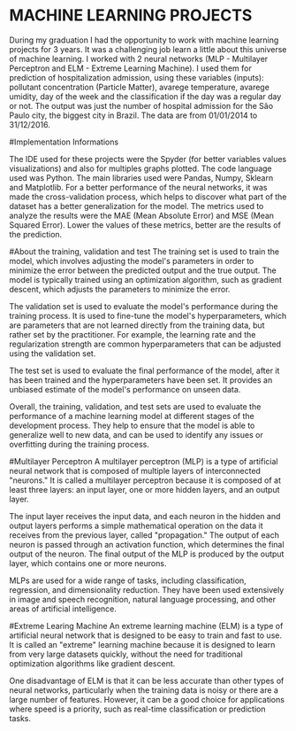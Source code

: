 # MACHINE LEARNING PROJECTS

During my graduation I had the opportunity to work with machine learning projects for 3 years. It was a challenging job learn a little about this universe of machine learning. I worked with 2 neural networks (MLP - Multilayer Perceptron and ELM - Extreme Learning Machine). I used them for prediction of hospitalization admission, using these variables (inputs): pollutant concentration (Particle Matter), avarege temperature, avarege umidity, day of the week and the classification if the day was a regular day or not. The output was just the number of hospital admission for the São Paulo city, the biggest city in Brazil. The data are from 01/01/2014 to 31/12/2016.

#Implementation Informations

The IDE used for these projects were the Spyder (for better variables values visualizations) and also for multiples graphs plotted. The code language used was Python. The main libraries used were Pandas, Numpy, Sklearn and Matplotlib. For a better performance of the neural networks, it was made the cross-validation process, which helps to discover what part of the dataset has a better generalization for the model. The metrics used to analyze the results were the MAE (Mean Absolute Error) and MSE (Mean Squared Error). Lower the values of these metrics, better are the results of the prediction.

#About the training, validation and test
The training set is used to train the model, which involves adjusting the model's parameters in order to minimize the error between the predicted output and the true output. The model is typically trained using an optimization algorithm, such as gradient descent, which adjusts the parameters to minimize the error.

The validation set is used to evaluate the model's performance during the training process. It is used to fine-tune the model's hyperparameters, which are parameters that are not learned directly from the training data, but rather set by the practitioner. For example, the learning rate and the regularization strength are common hyperparameters that can be adjusted using the validation set.

The test set is used to evaluate the final performance of the model, after it has been trained and the hyperparameters have been set. It provides an unbiased estimate of the model's performance on unseen data.

Overall, the training, validation, and test sets are used to evaluate the performance of a machine learning model at different stages of the development process. They help to ensure that the model is able to generalize well to new data, and can be used to identify any issues or overfitting during the training process.

#Multilayer Perceptron
A multilayer perceptron (MLP) is a type of artificial neural network that is composed of multiple layers of interconnected "neurons." It is called a multilayer perceptron because it is composed of at least three layers: an input layer, one or more hidden layers, and an output layer.

The input layer receives the input data, and each neuron in the hidden and output layers performs a simple mathematical operation on the data it receives from the previous layer, called "propagation." The output of each neuron is passed through an activation function, which determines the final output of the neuron. The final output of the MLP is produced by the output layer, which contains one or more neurons.

MLPs are used for a wide range of tasks, including classification, regression, and dimensionality reduction. They have been used extensively in image and speech recognition, natural language processing, and other areas of artificial intelligence.

#Extreme Learing Machine
An extreme learning machine (ELM) is a type of artificial neural network that is designed to be easy to train and fast to use. It is called an "extreme" learning machine because it is designed to learn from very large datasets quickly, without the need for traditional optimization algorithms like gradient descent.

One disadvantage of ELM is that it can be less accurate than other types of neural networks, particularly when the training data is noisy or there are a large number of features. However, it can be a good choice for applications where speed is a priority, such as real-time classification or prediction tasks.
